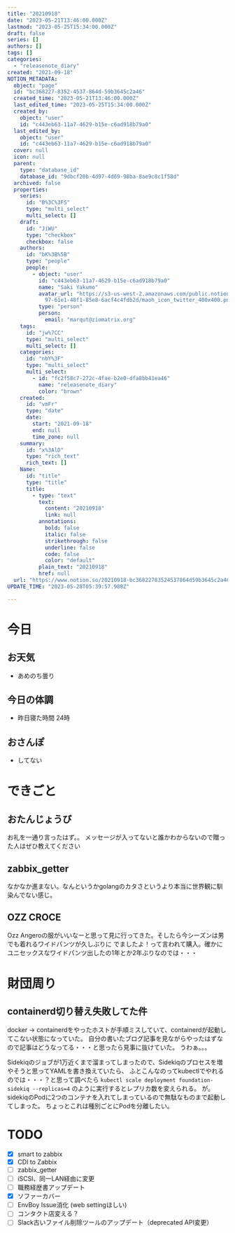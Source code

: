 ```yaml
---
title: "20210918"
date: "2023-05-21T13:46:00.000Z"
lastmod: "2023-05-25T15:34:00.000Z"
draft: false
series: []
authors: []
tags: []
categories:
  - "releasenote_diary"
created: "2021-09-18"
NOTION_METADATA:
  object: "page"
  id: "bc368227-8352-4537-864d-59b3645c2a46"
  created_time: "2023-05-21T13:46:00.000Z"
  last_edited_time: "2023-05-25T15:34:00.000Z"
  created_by:
    object: "user"
    id: "c443eb63-11a7-4629-b15e-c6ad918b79a0"
  last_edited_by:
    object: "user"
    id: "c443eb63-11a7-4629-b15e-c6ad918b79a0"
  cover: null
  icon: null
  parent:
    type: "database_id"
    database_id: "9dbcf20b-4d97-4d69-98ba-8ae9c8c1f58d"
  archived: false
  properties:
    series:
      id: "B%3C%3FS"
      type: "multi_select"
      multi_select: []
    draft:
      id: "JiWU"
      type: "checkbox"
      checkbox: false
    authors:
      id: "bK%3B%5B"
      type: "people"
      people:
        - object: "user"
          id: "c443eb63-11a7-4629-b15e-c6ad918b79a0"
          name: "Saki Yakumo"
          avatar_url: "https://s3-us-west-2.amazonaws.com/public.notion-static.com/3ad1c4\
            97-61e1-48f1-85e8-6acf4c4fdb2d/maoh_icon_twitter_400x400.png"
          type: "person"
          person:
            email: "marqut@ziomatrix.org"
    tags:
      id: "jw%7CC"
      type: "multi_select"
      multi_select: []
    categories:
      id: "nbY%3F"
      type: "multi_select"
      multi_select:
        - id: "fc2f58c7-272c-4fae-b2e0-dfa8bb41ea46"
          name: "releasenote_diary"
          color: "brown"
    created:
      id: "vmFr"
      type: "date"
      date:
        start: "2021-09-18"
        end: null
        time_zone: null
    summary:
      id: "x%3AlD"
      type: "rich_text"
      rich_text: []
    Name:
      id: "title"
      type: "title"
      title:
        - type: "text"
          text:
            content: "20210918"
            link: null
          annotations:
            bold: false
            italic: false
            strikethrough: false
            underline: false
            code: false
            color: "default"
          plain_text: "20210918"
          href: null
  url: "https://www.notion.so/20210918-bc36822783524537864d59b3645c2a46"
UPDATE_TIME: "2023-05-28T05:39:57.980Z"

---
```

<link rel="stylesheet" href="https://cdn.jsdelivr.net/npm/katex@0.16.2/dist/katex.min.css" integrity="sha384-bYdxxUwYipFNohQlHt0bjN/LCpueqWz13HufFEV1SUatKs1cm4L6fFgCi1jT643X" crossorigin="anonymous">


# 今日


## お天気

- あめのち曇り

## 今日の体調

- 昨日寝た時間 24時

## おさんぽ

- してない

# できごと


## おたんじょうび


お礼を一通り言ったはず。。 メッセージが入ってないと誰かわからないので贈った人はぜひ教えてください


## zabbix_getter


なかなか進まない。なんというかgolangのカタさというより本当に世界観に馴染んでない感じ。


## OZZ CROCE


Ozz Angeroの服がいいなーと思って見に行ってきた。そしたら今シーズンは男でも着れるワイドパンツが久しぶりに でましたよ！って言われて購入。確かにユニセックスなワイドパンツ出したの1年とか2年ぶりなのでは・・・


# 財団周り


## containerd切り替え失敗してた件


docker -> containerdをやったホストが手順ミスしていて、containerdが起動してこない状態になっていた。 自分の書いたブログ記事を見ながらやったはずなので記事はどうなってる・・・と思ったら見事に抜けていた。 うわぁ。。。


Sidekiqのジョブが1万近くまで溜まってしまったので、Sidekiqのプロセスを増やそうと思ってYAMLを書き換えていたら、 ふとこんなのってkubectlでやれるのでは・・・？と思って調べたら `kubectl scale deployment foundation-sidekiq --replicas=4` のように実行するとレプリカ数を変えられる。 が。 sidekiqのPodに2つのコンテナを入れてしまっているので無駄なものまで起動してしまった。 ちょっとこれは種別ごとにPodを分離したい。


# TODO

- [x] smart to zabbix
- [x] CDI to Zabbix
- [ ] zabbix_getter
- [ ] iSCSI、同一LAN経由に変更
- [ ] 職務経歴書アップデート
- [x] ソファーカバー
- [ ] EnvBoy Issue消化 (web settingほしい)
- [ ] コンタクト店変える？
- [ ] Slack古いファイル削除ツールのアップデート（deprecated API変更）

